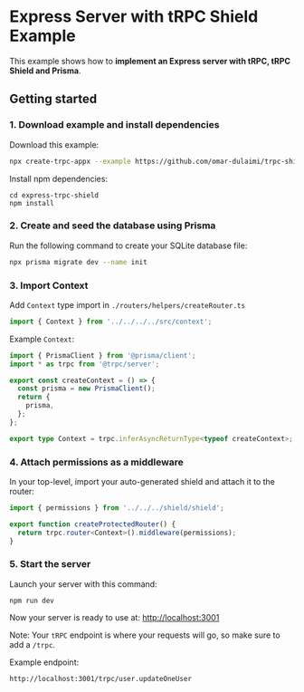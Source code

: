 # Express Server with tRPC Shield Example

This example shows how to **implement an Express server with tRPC, tRPC Shield
and Prisma**.

## Getting started

### 1. Download example and install dependencies

Download this example:

```bash
npx create-trpc-appx --example https://github.com/omar-dulaimi/trpc-shield/tree/master/example
```

Install npm dependencies:

```
cd express-trpc-shield
npm install
```

### 2. Create and seed the database using Prisma

Run the following command to create your SQLite database file:

```bash
npx prisma migrate dev --name init
```

### 3. Import Context

Add `Context` type import in `./routers/helpers/createRouter.ts`

```ts
import { Context } from '../../../../src/context';
```

Example `Context`:

```ts
import { PrismaClient } from '@prisma/client';
import * as trpc from '@trpc/server';

export const createContext = () => {
  const prisma = new PrismaClient();
  return {
    prisma,
  };
};

export type Context = trpc.inferAsyncReturnType<typeof createContext>;
```

### 4. Attach permissions as a middleware

In your top-level, import your auto-generated shield and attach it to the
router:

```ts
import { permissions } from '../../../shield/shield';

export function createProtectedRouter() {
  return trpc.router<Context>().middleware(permissions);
}
```

### 5. Start the server

Launch your server with this command:

```
npm run dev
```

Now your server is ready to use at:
[http://localhost:3001](http://localhost:3001)

Note: Your `tRPC` endpoint is where your requests will go, so make sure to add a
`/trpc`.

Example endpoint:

```
http://localhost:3001/trpc/user.updateOneUser
```
